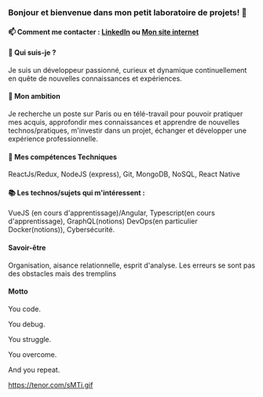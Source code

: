 ### Bonjour et bienvenue dans mon petit laboratoire de projets! 👋

#### 📫 Comment me contacter : [LinkedIn](https://www.linkedin.com/in/hainethomas/) ou [Mon site internet](https://portfolio-hainethomas.herokuapp.com/#/home)

#### 📝 Qui suis-je ?

Je suis un développeur passionné, curieux et dynamique continuellement en quête de nouvelles connaissances et expériences.


#### 🚀 Mon ambition
Je recherche un poste sur Paris ou en télé-travail pour pouvoir pratiquer mes acquis, approfondir mes connaissances et apprendre de nouvelles technos/pratiques,
 m'investir dans un projet, échanger et développer une expérience professionnelle.

#### 🤖  Mes compétences Techniques

ReactJs/Redux,
NodeJS (express),
Git,
MongoDB,
NoSQL,
React Native

#### 📚 Les technos/sujets qui m'intéressent :

VueJS (en cours d'apprentissage)/Angular,
Typescript(en cours d'apprentissage),
GraphQL(notions)
DevOps(en particulier Docker(notions)),
Cybersécurité.

#### Savoir-être  

Organisation, aisance relationnelle, esprit d'analyse.
Les erreurs se sont pas des obstacles mais des tremplins

#### Motto
You code.

You debug.

You struggle.

You overcome.

And you repeat.

https://tenor.com/sMTi.gif

